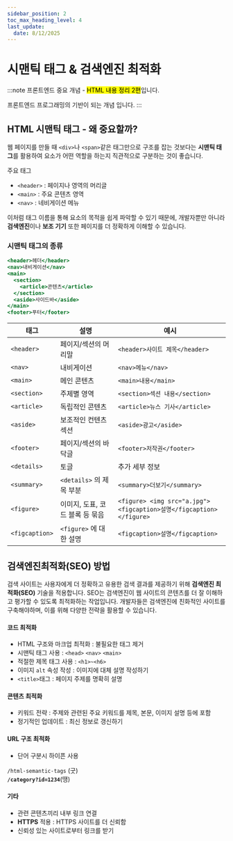 ```yaml
---
sidebar_position: 2
toc_max_heading_level: 4
last_update:
  date: 8/12/2025
---
```


# 시맨틱 태그 & 검색엔진 최적화

:::note
프론트엔드 중요 개념 - <mark>HTML 내용 정리 2편</mark>입니다.

프론트엔드 프로그래밍의 기반이 되는 개념 입니다.
:::

## HTML 시맨틱 태그 - 왜 중요할까?

웹 페이지를 만들 때 `<div>`나 `<span>`같은 태그만으로 구조를 잡는 것보다는 **시맨틱 태그**를 활용하여 요소가 어떤 역할을 하는지 직관적으로 구분하는 것이 좋습니다.

주요 태그  
- `<header>` : 페이지나 영역의 머리글
- `<main>` : 주요 콘텐츠 영역
- `<nav>` : 네비게이션 메뉴

이처럼 태그 이름을 통해 요소의 목적을 쉽게 파악할 수 있기 때문에, 개발자뿐만 아니라 **검색엔진**이나 **보조 기기** 또한 페이지를 더 정확하게 이해할 수 있습니다.



### 시맨틱 태그의 종류

```jsx
<header>헤더</header>
<nav>내비게이션</nav>
<main>
  <section>
    <article>콘텐츠</article>
  </section>
  <aside>사이드바</aside>
</main>
<footer>푸터</footer>

```
| 태그 | 설명 | 예시 |
| --- | --- | --- |
| `<header>` | 페이지/섹션의 머리말 | `<header>사이트 제목</header>` |
| `<nav>` | 내비게이션 | `<nav>메뉴</nav>` |
| `<main>` | 메인 콘텐츠 | `<main>내용</main>` |
| `<section>` | 주제별 영역 | `<section>섹션 내용</section>` |
| `<article>` | 독립적인 콘텐츠 | `<article>뉴스 기사</article>` |
| `<aside>` | 보조적인 컨텐츠 섹션 | `<aside>광고</aside>` |
| `<footer>` | 페이지/섹션의 바닥글 | `<footer>저작권</footer>` |
| `<details>` | 토글 | 추가 세부 정보 | `<footer>저작권</footer>` |
| `<summary>` | `<details>` 의 제목 부분 | `<summary>더보기</summary>` |
| `<figure>` | 이미지, 도표, 코드 블록 등 묶음 | `<figure> <img src="a.jpg"><figcaption>설명</figcaption></figure>` |
| `<figcaption>` | `<figure>` 에 대한 설명 | `<figcaption>설명</figcaption>` |


## 검색엔진최적화(SEO) 방법
검색 사이트는 사용자에게 더 정확하고 유용한 검색 결과를 제공하기 위해 **검색엔진 최적화(SEO)** 기술을 적용합니다. SEO는 검색엔진이 웹 사이트의 콘텐츠를 더 잘 이해하고 평가할 수 있도록 최적화하는 작업입니다. 개발자들은 검색엔진에 친화적인 사이트를 구축해야하며, 이를 위해 다양한 전략을 활용할 수 있습니다.

#### 코드 최적화

- HTML 구조와 마크업 최적화 : 불필요한 태그 제거
- 시맨틱 태그 사용 : `<head>` `<nav>` `<main>`
- 적절한 제목 태그 사용 : `<h1>~<h6>`
- 이미지 `alt` 속성 작성 : 이미지에 대체 설명 작성하기
- `<title>`태그 : 페이지 주제를 명확히 설명

#### 콘텐츠 최적화

- 키워드 전략 : 주제와 관련된 주요 키워드를 제목, 본문, 이미지 설명 등에 포함
- 정기적인 업데이트 : 최신 정보로 갱신하기

#### URL 구조 최적화

- 단어 구분시 하이픈 사용

`/html-semantic-tags` (굿)  
**`/category?id=1234`**(땡)

#### 기타

- 관련 콘텐츠끼리 내부 링크 연결
- **HTTPS** 적용 : HTTPS 사이트를 더 신뢰함
- 신뢰성 있는 사이트로부터 링크를 받기